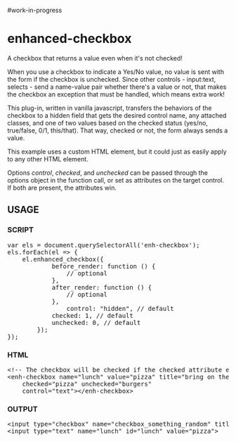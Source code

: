 #work-in-progress

# enhanced-checkbox
A checkbox that returns a value even when it's not checked!

When you use a checkbox to indicate a Yes/No value, no value is sent with the form if the checkbox is unchecked. Since other controls - input:text, selects - send a name-value pair whether there's a value or not, that makes the checkbox an exception that must be handled, which means extra work!

This plug-in, written in vanilla javascript, transfers the behaviors of the checkbox to a hidden field that gets the desired control name, any attached classes, and one of two values based on the checked status (yes/no, true/false, 0/1, this/that). That way, checked or not, the form always sends a value.

This example uses a custom HTML element, but it could just as easily apply to any other HTML element.

Options *control*, *checked*, and *unchecked* can be passed through the options object in the function call, or set as attributes on the target control. If both are present, the attributes win.

<h2>USAGE</h2>

<h3>SCRIPT</h3>
<pre style="font-family: monospace">
var els = document.querySelectorAll('enh-checkbox');
els.forEach(el => {
	el.enhanced_checkbox({
			before_render: function () {
				// optional
			},
			after_render: function () {
				// optional
			},
     			control: "hidden", // default
			checked: 1, // default
			unchecked: 0, // default
		});
});
</pre>
<h3>HTML</h3>

<pre style="font-family: monospace">
&lt;!-- The checkbox will be checked if the checked attribute equals the value attribute -->
&lt;enh-checkbox name="lunch" value="pizza" title="bring on the cheese!" class="red-sauce" 
	checked="pizza" unchecked="burgers" 
	control="text">&lt;/enh-checkbox>
</pre>

<h3>OUTPUT</h3>

<pre style="font-family: monospace">
&lt;input type="checkbox" name="checkbox_something_random" title="bring on the cheese!"  class="red-sauce">
&lt;input type="text" name="lunch" id="lunch" value="pizza">
</pre>
